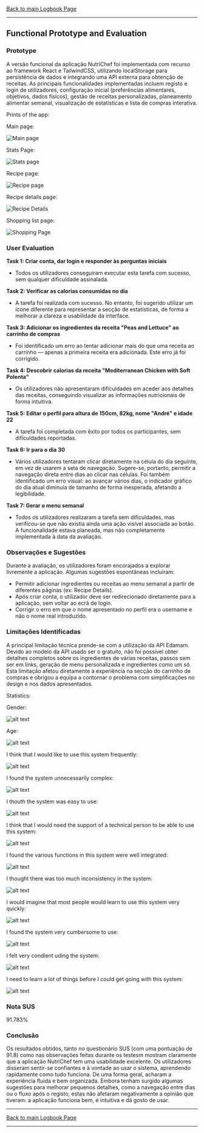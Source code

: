 [Back to main Logbook Page](../hci_logbook.md)

---

## Functional Prototype and Evaluation

### Prototype

A versão funcional da aplicação NutriChef foi implementada com recurso ao framework React e TailwindCSS, utilizando localStorage para persistência de dados e integrando uma API externa para obtenção de receitas. As principais funcionalidades implementadas incluem registo e login de utilizadores, configuração inicial (preferências alimentares, objetivos, dados físicos), gestão de receitas personalizadas, planeamento alimentar semanal, visualização de estatísticas e lista de compras interativa.

Prints of the app:

Main page:

![Main page](mainPage.png)

Stats Page:

![Stats page](statsPage.png)

Recipe page:

![Recipe page](recipePage.png)

Recipe details page:

![Recipe Details](recipeDetails.png)

Shopping list page:

![Shopping Page](shoppingPage.png)

### User Evaluation

**Task 1: Criar conta, dar login e responder às perguntas iniciais**

* Todos os utilizadores conseguiram executar esta tarefa com sucesso, sem qualquer dificuldade assinalada.

**Task 2: Verificar as calorias consumidas no dia**

* A tarefa foi realizada com sucesso. No entanto, foi sugerido utilizar um ícone diferente para representar a secção de estatísticas, de forma a melhorar a clareza e usabilidade da interface.

**Task 3: Adicionar os ingredientes da receita "Peas and Lettuce" ao carrinho de compras**

* Foi identificado um erro ao tentar adicionar mais do que uma receita ao carrinho — apenas a primeira receita era adicionada. Este erro já foi corrigido.

**Task 4: Descobrir calorias da receita "Mediterranean Chicken with Soft Polenta"**

* Os utilizadores não apresentaram dificuldades em aceder aos detalhes das receitas, conseguindo visualizar as informações nutricionais de forma intuitiva.

**Task 5: Editar o perfil para altura de 150cm, 82kg, nome "André" e idade 22**

* A tarefa foi completada com êxito por todos os participantes, sem dificuldades reportadas.

**Task 6: Ir para o dia 30**

* Vários utilizadores tentaram clicar diretamente na célula do dia seguinte, em vez de usarem a seta de navegação. Sugere-se, portanto, permitir a navegação direta entre dias ao clicar nas células. Foi também identificado um erro visual: ao avançar vários dias, o indicador gráfico do dia atual diminuía de tamanho de forma inesperada, afetando a legibilidade.

**Task 7: Gerar o menu semanal**

* Todos os utilizadores realizaram a tarefa sem dificuldades, mas verificou-se que não existia ainda uma ação visível associada ao botão. A funcionalidade estava planeada, mas não completamente implementada à data da avaliação.

### Observações e Sugestões

Durante a avaliação, os utilizadores foram encorajados a explorar livremente a aplicação. Algumas sugestões espontâneas incluíram:

* Permitir adicionar ingredientes ou receitas ao menu semanal a partir de diferentes páginas (ex: Recipe Details).
* Após criar conta, o utilizador deve ser redirecionado diretamente para a aplicação, sem voltar ao ecrã de login.
* Corrigir o erro em que o nome apresentado no perfil era o username e não o nome real introduzido.

### Limitações Identificadas

A principal limitação técnica prende-se com a utilização da API Edamam. Devido ao modelo da API usado ser o gratuito, não foi possível obter detalhes completos sobre os ingredientes de várias receitas, passos sem ser em links, geração de menu personalizada e ingredientes como um só. Esta limitação afetou diretamente a experiência na secção do carrinho de compras e obrigou a equipa a contornar o problema com simplificações no design e nos dados apresentados.

Statistics:

Gender:

![alt text](gender.png)

Age:

![alt text](age.png)

I think  that I would like to use this system frequently:

![alt text](<i think that i would like to use this system frequently.png>)

I found the system unnecessarily complex:

![alt text](<i found the system unnecessarily complex.jpg>)

I thouth the system was easy to use:

![alt text](<i thouth the system was easy to use.jpg>)

I think that I would need the support of a technical person to be able to use this system:

![alt text](<i think that i would need the support of a technical person to be abel to use this system.jpg>)

I found the various functions in this system were well integrated:

![alt text](<i found the various functions in this system were well integrated.jpg>)

I thought there was too much inconsistency in the system:

![alt text](<i thought there was too much inconsistency in the system.jpg>)

I would imagine that most people would learn to use this system very quickly:

![alt text](<i would imagine that most people would learn to use this system very quickly.png>)

I found the system very cumbersome to use:

![alt text](<i found the system very cumbersome to use.png>)

I felt very condient uding the system:

![alt text](<i felt very condient uding the system.png>)

I need to learn a lot of things before I could get going with this system:

![alt text](<i need to learn a lot of things before i could get going with this system.png>)

### Nota SUS

91.783%

### Conclusão

Os resultados obtidos, tanto no questionário SUS (com uma pontuação de 91.8) como nas observações feitas durante os testesm mostram claramente que a aplicação NutriChef tem uma usabilidade excelente. Os utilizadores disseram sentir-se confiantes e à vontade ao usar o sistema, aprendendo rapidamente como tudo funciona. De uma forma geral, acharam a experiência fluida e bem organizada. Embora tenham surgido algumas sugestões para melhorar pequenos detalhes, como a navegação entre dias ou o fluxo após o registo, estas não afetaram negativamente a opinião que tiveram: a aplicação funciona bem, é intuitiva e dá gosto de usar.

---

[Back to main Logbook Page](../hci_logbook.md)

---
